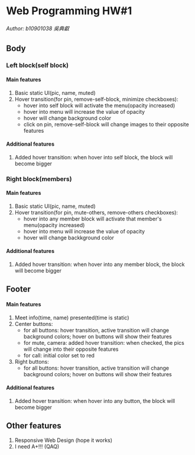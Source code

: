 # Web Programming HW#1

###### Author: b10901038 吳典叡

## Body

### Left block(self block)

#### Main features

1. Basic static UI(pic, name, muted)
2. Hover transition(for pin, remove-self-block, minimize checkboxes):
   - hover into self block will activate the menu(opacity increased)
   - hover into menu will increase the value of opacity
   - hover will change background color
   - click on pin, remove-self-block will change images to their opposite features

#### Additional features

1. Added hover transition: when hover into self block, the block will become bigger

### Right block(members)

#### Main features

1. Basic static UI(pic, name, muted)
2. Hover transition(for pin, mute-others, remove-others checkboxes):
   - hover into any member block will activate that member's menu(opacity increased)
   - hover into menu will increase the value of opacity
   - hover will change backkground color

#### Additional features

1. Added hover transition: when hover into any member block, the block will become bigger

## Footer

#### Main features

1. Meet info(time, name) presented(time is static)
2. Center buttons:
   - for all buttons: hover transition, active transition will change background colors; hover on buttons will show their features
   - for mute, camera: added hover transition: when checked, the pics will change into their opposite features
   - for call: initial color set to red
3. Right buttons:
   - for all buttons: hover transition, active transition will change background colors; hover on buttons will show their features

#### Additional features

1. Added hover transition: when hover into any button, the block will become bigger

## Other features

1. Responsive Web Design (hope it works)
2. I need A+!!! (QAQ)
